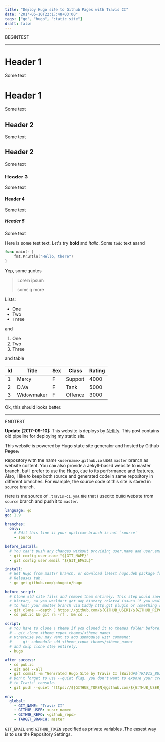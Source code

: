 ```yaml
---
title: "Deploy Hugo site to Github Pages with Travis CI"
date: "2017-05-10T22:17:48+03:00"
tags: ["go", "hugo", "static site"]
draft: false
---
```

BEGINTEST
***

# Header 1

Some text

Header 1
========

Some text

## Header 2

Some text

Header 2
--------

Some text

### Header 3

Some text

#### Header 4

Some text

##### Header 5

Some text

Here is some test text. Let's try **bold** and _italic_. Some `todo` text aaand

```go
func main() {
    fmt.Println("Hello, there")
}
```

Yep, some quotes

> Lorem ipsum
>
> some q more

Lists:

* One
* Two
* Three

and

1. One
2. Two
3. Three

and table

| Id | Title      | Sex | Class   | Rating |
|----|------------|-----|---------|--------|
| 1  | Mercy      | F   | Support | 4000   |
| 2  | D.Va       | F   | Tank    | 5000   |
| 3  | Widowmaker | F   | Offence | 3000   |

Ok, this should looks better.

***
ENDTEST

**Update [2017-09-10]:** This website is deploys by [Netlify](https://www.netlify.com). This
post contains old pipeline for deploying my static site.

~~This website is powered by Hugo static site generator and hosted by Github
Pages.~~

Repository with the name `<username>.github.io` uses `master` branch as website
content. You can also provide a Jekyll-based website to master branch, but I
prefer to use  the [Hugo](https://gohugo.io), due to its performance and
features. Also, I like to keep both source and generated code in same repository
in different branches. For example, the source code of this site is stored in
`source` branch.

Here is the source of `.travis-ci.yml` file that I used to build website from
`source` branch and push it to `master`.

```yaml
language: go
go: 1.9

branches:
  only:
    # Edit this line if your upstream branch is not `source`.
    - source

before_install:
  # You can't push any changes without providing user.name and user.email to git.
  - git config user.name "${GIT_NAME}"
  - git config user.email "${GIT_EMAIL}"

install:
  # Get Hugo from master branch, or download latest hugo.deb package from the
  # Releases tab.
  - go get github.com/gohugoio/hugo

before_script:
  # Clone old site files and remove them entirely. This step would save the
  # history, so you wouldn't get any history-related issues if you would like
  # to host your master branch via Caddy http.git plugin or something simular.
  - git clone --depth 1 https://github.com/${GITHUB_USER}/${GITHUB_REPO}.git --branch ${TARGET_BRANCH} --single-branch public
  - cd public && git rm -rf . && cd ..

script:
  # You have to clone a theme if you cloned it to themes folder before.
  # - git clone <theme_repo> themes/<theme_name>
  # Otherwise you may want to add submodule with command:
  #     git submodule add <theme_repo> themes/<theme_name>
  # and skip clone step entirely.
  - hugo

after_success:
  - cd public
  - git add --all
  - git commit -m "Generated Hugo Site by Travis CI [Build#${TRAVIS_BUILD_NUMBER}]"
  # Don't forget to use --quiet flag, you don't want to expose your credentials
  # to Travis' console.
  - git push --quiet "https://${GITHUB_TOKEN}@github.com/${GITHUB_USER}/${GITHUB_REPO}.git" ${TARGET_BRANCH}

env:
  global:
    - GIT_NAME: "Travis CI"
    - GITHUB_USER: <user_name>
    - GITHUB_REPO: <github_repo>
    - TARGET_BRANCH: master
```

`GIT_EMAIL` and `GITHUB_TOKEN` specified as private variables .The easest way is
to use the Repository Settings.
